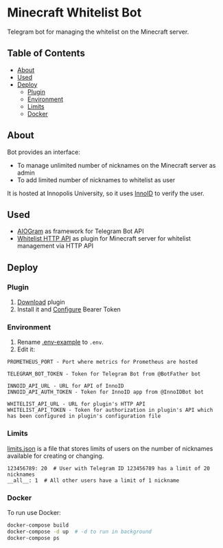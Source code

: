 # Minecraft Whitelist Bot

Telegram bot for managing the whitelist on the Minecraft server.

## Table of Contents

- [About](#about)
- [Used](#used)
- [Deploy](#deploy)
  - [Plugin](#plugin)
  - [Environment](#environment)
  - [Limits](#limits)
  - [Docker](#docker)


## About

Bot provides an interface:
- To manage unlimited number of nicknames on the Minecraft server as admin
- To add limited number of nicknames to whitelist as user

It is hosted at Innopolis University, so it uses [InnoID](https://github.com/Drop-Team/InnoID) to verify the user.

## Used

- [AIOGram](https://github.com/aiogram/aiogram) as framework for Telegram Bot API
- [Whitelist HTTP API](https://github.com/MUNComputerScienceSociety/Whitelist-HTTP-API) as plugin for Minecraft server for whitelist management via HTTP API

## Deploy

### Plugin

1. [Download](https://github.com/MUNComputerScienceSociety/Whitelist-HTTP-API/releases) plugin
2. Install it and [Configure](https://github.com/MUNComputerScienceSociety/Whitelist-HTTP-API/blob/master/README.md) Bearer Token

### Environment

1. Rename [.env-example](https://github.com/Drop-Team/MinecraftWhitelistBot/blob/master/.env-example) to `.env`.
2. Edit it:
```
PROMETHEUS_PORT - Port where metrics for Prometheus are hosted

TELEGRAM_BOT_TOKEN - Token for Telegram Bot from @BotFather bot

INNOID_API_URL - URL for API of InnoID
INNOID_API_AUTH_TOKEN - Token for InnoID app from @InnoIDBot bot

WHITELIST_API_URL - URL for plugin's HTTP API
WHITELIST_API_TOKEN - Token for authorization in plugin's API which has been configured in plugin's configuration file
```

### Limits

[limits.json](https://github.com/Drop-Team/MinecraftWhitelistBot/blob/master/limits.json) is a file that stores limits of users on the number of nicknames available for creating or changing.

```
123456789: 20  # User with Telegram ID 123456789 has a limit of 20 nicknames
__all__: 1  # All other users have a limit of 1 nickname
```

### Docker

To run use Docker:
```bash
docker-compose build
docker-compose -d up  # -d to run in background 
docker-compose ps
```